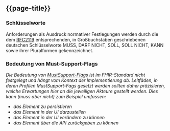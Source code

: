 ## {{page-title}}

### Schlüsselworte

Anforderungen als Ausdruck normativer Festlegungen werden durch die dem [RFC2119](https://tools.ietf.org/html/rfc2119) entsprechenden, in Großbuchstaben geschriebenen deutschen Schlüsselworte MUSS, DARF NICHT, SOLL, SOLL NICHT, KANN sowie ihrer Pluralformen gekennzeichnet.

### Bedeutung von Must-Support-Flags

*Die Bedeutung von [MustSupport-Flags](http://hl7.org/fhir/R4/conformance-rules.html#mustSupport) ist im FHIR-Standard nicht festgelegt und hängt vom Kontext der Implementierung ab. Leitfäden, in deren Profilen MustSupport-Fags gesetzt werden sollten daher präzisieren, welche Erwartungen hier an die jeweiligen Akteure gestellt werden. Dies kann (muss aber nicht) zum Beispiel umfassen:*
* *das Element zu persistieren*
* *das Element in der UI darzustellen*
* *das Element in der UI verändern zu können*
* *das Element über die API zurückgeben zu können*